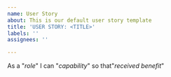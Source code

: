 ```yaml
---
name: User Story
about: This is our default user story template
title: 'USER STORY: <TITLE>'
labels: ''
assignees: ''

---
```


As a "*role*" I can "*capability*" so that"*received benefit*"
